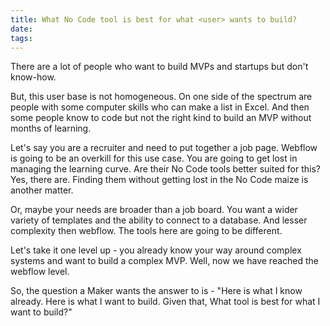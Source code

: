 ```yaml
---
title: What No Code tool is best for what <user> wants to build?
date: 
tags:
---
```

There are a lot of people who want to build MVPs and startups but don't know-how. 

But, this user base is not homogeneous. On one side of the spectrum are people with some computer skills who can make a list in Excel. And then some people know to code but not the right kind to build an MVP without months of learning.

Let's say you are a recruiter and need to put together a job page. Webflow is going to be an overkill for this use case. You are going to get lost in managing the learning curve. Are their No Code tools better suited for this? Yes, there are. Finding them without getting lost in the No Code maize is another matter.

Or, maybe your needs are broader than a job board. You want a wider variety of templates and the ability to connect to a database. And lesser complexity then webflow. The tools here are going to be different.

Let's take it one level up - you already know your way around complex systems and want to build a complex MVP. Well, now we have reached the webflow level. 

So, the question a Maker wants the answer to is - 
"Here is what I know already. Here is what I want to build. Given that, What tool is best for what I want to build?"
